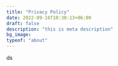 ```yaml
---
title: "Privacy Policy"
date: 2022-09-16T10:30:13+06:00
draft: false
description: "this is meta description"
bg_image: 
typeof: "about"
---
```


ds